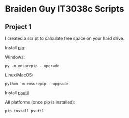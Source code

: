 # Braiden Guy IT3038c Scripts

## Project 1

I created a script to calculate free space on your hard drive.

Install [pip](https://pip.pypa.io/en/latest/installation/):

Windows:
```
py -m ensurepip --upgrade
```
Linux/MacOS:
```
python -m ensurepip --upgrade
```

Install [psutil](https://github.com/giampaolo/psutil/blob/master/INSTALL.rst)

All platforms (once pip is installed):
```
pip install psutil
```